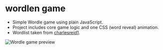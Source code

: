 # wordlen game

- Simple Wordle game using plain JavaScript.
- Project includes core game logic and one CSS (word reveal) animation.
- Wordlist taken from [charlesreid1](https://github.com/charlesreid1/five-letter-words).

![Wordle game preview](https://miro.medium.com/max/796/0*RetBLVKkb5LQOMSj.gif)
